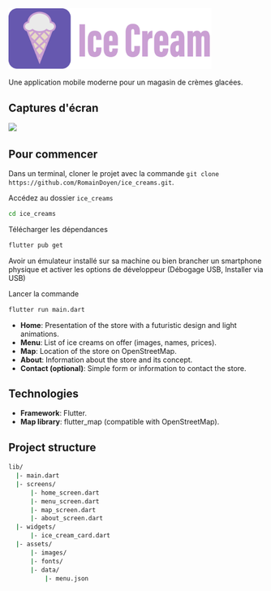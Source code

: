 <img src="./assets/ice_cream_logo.png" width="400" alt="Ice Cream Logo">

Une application mobile moderne pour un magasin de crèmes glacées.

## Captures d'écran

![](./assets/IceCreamsPhone.png)

## Pour commencer

Dans un terminal, cloner le projet avec la commande `git clone https://github.com/RomainDoyen/ice_creams.git`.

Accédez au dossier `ice_creams`

```bash
cd ice_creams
```

Télécharger les dépendances 

```bash
flutter pub get
```

Avoir un émulateur installé sur sa machine ou bien brancher un smartphone physique et activer les options de développeur (Débogage USB, Installer via USB)

Lancer la commande 

```bash
flutter run main.dart
```

- __Home__: Presentation of the store with a futuristic design and light animations.
- __Menu__: List of ice creams on offer (images, names, prices).
- __Map__: Location of the store on OpenStreetMap.
- __About__: Information about the store and its concept.
- __Contact (optional)__: Simple form or information to contact the store.

## Technologies

- __Framework__: Flutter.
- __Map library__: flutter_map (compatible with OpenStreetMap).

## Project structure

```bash
lib/
  |- main.dart
  |- screens/
      |- home_screen.dart
      |- menu_screen.dart
      |- map_screen.dart
      |- about_screen.dart
  |- widgets/
      |- ice_cream_card.dart
  |- assets/
      |- images/
      |- fonts/
      |- data/
          |- menu.json
```

